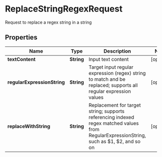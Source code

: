 

# ReplaceStringRegexRequest

Request to replace a regex string in a string
## Properties

Name | Type | Description | Notes
------------ | ------------- | ------------- | -------------
**textContent** | **String** | Input text content |  [optional]
**regularExpressionString** | **String** | Target input regular expression (regex) string to match and be replaced; supports all regular expression values |  [optional]
**replaceWithString** | **String** | Replacement for target string; supports referencing indexed regex matched values from RegularExpressionString, such as $1, $2, and so on |  [optional]



